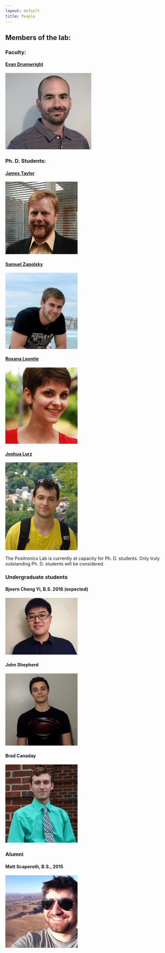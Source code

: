 ```yaml
---
layout: default
title: People
---
```


## Members of the lab:

### Faculty:

#### [Evan Drumwright](http://edrumwri.github.io)
<img class="headShot" src="/assets/img/evan-color2.jpg" alt="" height="238" />

### Ph. D. Students:

#### [James Taylor](http://semajrolyat.github.io/)
<img class="headShot" src="/assets/img/jrt.png" alt="jrtaylor" width="226" />

#### [Samuel Zapolsky](http://samzapo.github.io/)
<img class="headShot" src="/assets/img/samzapo.jpg" alt="szapolsky" width="226" />

#### [Roxana Leontie](http://leontier.github.io/)
<img class="headShot" src="/assets/img/roxana_pic.jpg" alt="roxana" width="226" />

#### [Joshua Lurz](http://robotics.gwu.edu/positronics/?page_id=69)
<img class="headShot" src="/assets/img/josh_at_harpers.jpg" alt="Joshua Lurz" width="226" />

The Positronics Lab is currently at capacity for Ph. D. students. Only truly outstanding Ph. D. students will be considered.

### Undergraduate students

#### Bjoern Cheng Yi, B.S. 2016 (expected)
<img class="headShot" alt="Bjoern Cheng Yi" src="/assets/img/bjoern_cheng_yi.jpg" width="226" />

#### John Shepherd
<img class="headShot" alt="John Shepherd" src="/assets/img/shepherd.jpg" width="226" />

#### Brad Canaday 
<img class="headShot" alt="Brad Canaday" src="/assets/img/canaday.jpg" width="226" />


### Alumni

#### Matt Scaperoth, B.S., 2015
<img class="headShot" src="/assets/img/scaperoth.jpg" width="226" />

<script>
  (function(i,s,o,g,r,a,m){i['GoogleAnalyticsObject']=r;i[r]=i[r]||function(){
     (i[r].q=i[r].q||[]).push(arguments)},i[r].l=1*new Date();a=s.createElement(o),
       m=s.getElementsByTagName(o)[0];a.async=1;a.src=g;m.parentNode.insertBefore(a,m)
         })(window,document,'script','//www.google-analytics.com/analytics.js','ga');

  ga('create', 'UA-73497600-1', 'auto');
    ga('send', 'pageview');

</script>
